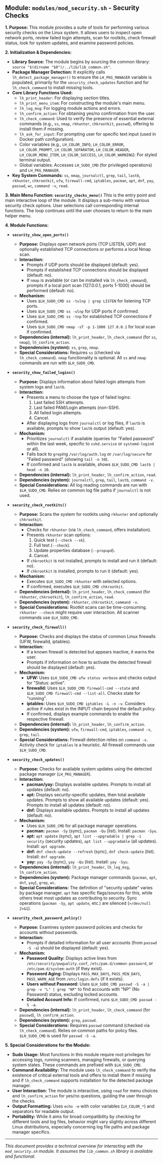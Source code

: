 <!--
File: docs/mod_security.md
Copyright (c) 2025 wuldorf
SPDX-License-Identifier: MIT

This project is part of the 'little-linux-helper' collection.
Licensed under the MIT License. See the LICENSE file in the project root for more information.
-->

## Module: `modules/mod_security.sh` - Security Checks

**1. Purpose:**
This module provides a suite of tools for performing various security checks on the Linux system. It allows users to inspect open network ports, review failed login attempts, scan for rootkits, check firewall status, look for system updates, and examine password policies.

**2. Initialization & Dependencies:**
*   **Library Source:** The module begins by sourcing the common library: `source "$(dirname "$0")/../lib/lib_common.sh"`.
*   **Package Manager Detection:** It explicitly calls `lh_detect_package_manager()` to ensure the `LH_PKG_MANAGER` variable is populated, primarily for the `security_check_updates` function and for `lh_check_command` to install missing tools.
*   **Core Library Functions Used:**
    *   `lh_print_header`: For displaying section titles.
    *   `lh_print_menu_item`: For constructing the module's main menu.
    *   `lh_log_msg`: For logging module actions and errors.
    *   `lh_confirm_action`: For obtaining yes/no confirmation from the user.
    *   `lh_check_command`: Used to verify the presence of essential external commands (e.g., `ss`, `nmap`, `rkhunter`, `chkrootkit`, `passwd`), offering to install them if missing.
    *   `lh_ask_for_input`: For prompting user for specific text input (used in Docker path configuration).
    *   Color variables (e.g., `LH_COLOR_INFO`, `LH_COLOR_ERROR`, `LH_COLOR_PROMPT`, `LH_COLOR_SEPARATOR`, `LH_COLOR_HEADER`, `LH_COLOR_MENU_ITEM`, `LH_COLOR_SUCCESS`, `LH_COLOR_WARNING`): For styled terminal output.
    *   Global variables: Accesses `LH_SUDO_CMD` (for privileged operations) and `LH_PKG_MANAGER`.
*   **Key System Commands:** `ss`, `nmap`, `journalctl`, `grep`, `tail`, `lastb`, `rkhunter`, `chkrootkit`, `ufw`, `firewall-cmd`, `iptables`, `pacman`, `apt`, `dnf`, `yay`, `passwd`, `wc`, `command -v`, `read`.

**3. Main Menu Function: `security_checks_menu()`**
This is the entry point and main interactive loop of the module. It displays a sub-menu with various security check options. User selections call corresponding internal functions. The loop continues until the user chooses to return to the main helper menu.

**4. Module Functions:**

*   **`security_show_open_ports()`**
    *   **Purpose:** Displays open network ports (TCP LISTEN, UDP) and optionally established TCP connections or performs a local Nmap scan.
    *   **Interaction:**
        *   Prompts if UDP ports should be displayed (default: yes).
        *   Prompts if established TCP connections should be displayed (default: no).
        *   If `nmap` is available (or can be installed via `lh_check_command`), prompts if a local port scan (127.0.0.1, ports 1-1000) should be performed (default: no).
    *   **Mechanism:**
        *   Uses `$LH_SUDO_CMD ss -tulnp | grep LISTEN` for listening TCP ports.
        *   Uses `$LH_SUDO_CMD ss -ulnp` for UDP ports if confirmed.
        *   Uses `$LH_SUDO_CMD ss -tnp` for established TCP connections if confirmed.
        *   Uses `$LH_SUDO_CMD nmap -sT -p 1-1000 127.0.0.1` for local scan if confirmed.
    *   **Dependencies (internal):** `lh_print_header`, `lh_check_command` (for `ss`, `nmap`), `lh_confirm_action`.
    *   **Dependencies (system):** `ss`, `grep`, `nmap`.
    *   **Special Considerations:** Requires `ss` (checked via `lh_check_command`). `nmap` functionality is optional. All `ss` and `nmap` commands are run with `$LH_SUDO_CMD`.

*   **`security_show_failed_logins()`**
    *   **Purpose:** Displays information about failed login attempts from system logs and `lastb`.
    *   **Interaction:**
        *   Presents a menu to choose the type of failed logins:
            1.  Last failed SSH attempts.
            2.  Last failed PAM/Login attempts (non-SSH).
            3.  All failed login attempts.
            4.  Cancel.
        *   After displaying logs from `journalctl` or log files, if `lastb` is available, prompts to show `lastb` output (default: yes).
    *   **Mechanism:**
        *   Prioritizes `journalctl` if available (queries for "Failed password" within the last week, specific to `sshd.service` or `systemd-logind` or all).
        *   Falls back to `grep`ing `/var/log/auth.log` or `/var/log/secure` for "Failed password" (showing `tail -n 50`).
        *   If confirmed and `lastb` is available, shows `$LH_SUDO_CMD lastb | head -n 20`.
    *   **Dependencies (internal):** `lh_print_header`, `lh_confirm_action`, `read`.
    *   **Dependencies (system):** `journalctl`, `grep`, `tail`, `lastb`, `command -v`.
    *   **Special Considerations:** All log reading commands are run with `$LH_SUDO_CMD`. Relies on common log file paths if `journalctl` is not used.

*   **`security_check_rootkits()`**
    *   **Purpose:** Scans the system for rootkits using `rkhunter` and optionally `chkrootkit`.
    *   **Interaction:**
        *   Checks for `rkhunter` (via `lh_check_command`, offers installation).
        *   Presents `rkhunter` scan options:
            1.  Quick test (`--check --sk`).
            2.  Full test (`--check`).
            3.  Update properties database (`--propupd`).
            4.  Cancel.
        *   If `chkrootkit` is not installed, prompts to install and run it (default: no).
        *   If `chkrootkit` is installed, prompts to run it (default: yes).
    *   **Mechanism:**
        *   Executes `$LH_SUDO_CMD rkhunter` with selected options.
        *   If confirmed, executes `$LH_SUDO_CMD chkrootkit`.
    *   **Dependencies (internal):** `lh_print_header`, `lh_check_command` (for `rkhunter`, `chkrootkit`), `lh_confirm_action`, `read`.
    *   **Dependencies (system):** `rkhunter`, `chkrootkit`, `command -v`.
    *   **Special Considerations:** Rootkit scans can be time-consuming. `rkhunter --check` might require user interaction. All scanner commands use `$LH_SUDO_CMD`.

*   **`security_check_firewall()`**
    *   **Purpose:** Checks and displays the status of common Linux firewalls (UFW, firewalld, iptables).
    *   **Interaction:**
        *   If a known firewall is detected but appears inactive, it warns the user.
        *   Prompts if information on how to activate the detected firewall should be displayed (default: yes).
    *   **Mechanism:**
        *   **UFW:** Uses `$LH_SUDO_CMD ufw status verbose` and checks output for "Status: active".
        *   **firewalld:** Uses `$LH_SUDO_CMD firewall-cmd --state` and `$LH_SUDO_CMD firewall-cmd --list-all`. Checks state for "running".
        *   **iptables:** Uses `$LH_SUDO_CMD iptables -L -n -v`. Considers active if rules exist in the INPUT chain beyond the default policy.
        *   If confirmed, displays example commands to enable the respective firewall.
    *   **Dependencies (internal):** `lh_print_header`, `lh_confirm_action`.
    *   **Dependencies (system):** `ufw`, `firewall-cmd`, `iptables`, `command -v`, `grep`, `tail`.
    *   **Special Considerations:** Firewall detection relies on `command -v`. Activity check for `iptables` is a heuristic. All firewall commands use `$LH_SUDO_CMD`.

*   **`security_check_updates()`**
    *   **Purpose:** Checks for available system updates using the detected package manager (`LH_PKG_MANAGER`).
    *   **Interaction:**
        *   **pacman/yay:** Displays available updates. Prompts to install all updates (default: no).
        *   **apt:** Displays security-specific updates, then total available updates. Prompts to show all available updates (default: yes). Prompts to install all updates (default: no).
        *   **dnf:** Displays available updates. Prompts to install all updates (default: no).
    *   **Mechanism:**
        *   Uses `$LH_SUDO_CMD` for all package manager operations.
        *   **pacman:** `pacman -Sy` (sync), `pacman -Qu` (list). Install: `pacman -Syu`.
        *   **apt:** `apt update` (sync), `apt list --upgradable | grep -i security` (security updates), `apt list --upgradable` (all updates). Install: `apt upgrade`.
        *   **dnf:** `dnf check-update --refresh` (sync), `dnf check-update` (list). Install: `dnf upgrade`.
        *   **yay:** `yay -Sy` (sync), `yay -Qu` (list). Install: `yay -Syu`.
    *   **Dependencies (internal):** `lh_print_header`, `lh_log_msg`, `lh_confirm_action`.
    *   **Dependencies (system):** Package manager commands (`pacman`, `apt`, `dnf`, `yay`), `grep`, `wc`.
    *   **Special Considerations:** The definition of "security update" varies by package manager. `apt` has specific flags/sources for this, while others treat most updates as contributing to security. Sync operations (`pacman -Sy`, `apt update`, etc.) are silenced (`>/dev/null 2>&1`).

*   **`security_check_password_policy()`**
    *   **Purpose:** Examines system password policies and checks for accounts without passwords.
    *   **Interaction:**
        *   Prompts if detailed information for all user accounts (from `passwd -S -a`) should be displayed (default: yes).
    *   **Mechanism:**
        *   **Password Quality:** Displays active lines from `/etc/security/pwquality.conf`, `/etc/pam.d/common-password`, or `/etc/pam.d/system-auth` (if they exist).
        *   **Password Aging:** Displays `PASS_MAX_DAYS`, `PASS_MIN_DAYS`, `PASS_WARN_AGE` from `/etc/login.defs` (if it exists).
        *   **Users without Password:** Uses `$LH_SUDO_CMD passwd -S -a | grep -v "L" | grep "NP"` to find accounts with "NP" (No Password) status, excluding locked accounts.
        *   **Detailed Account Info:** If confirmed, runs `$LH_SUDO_CMD passwd -S -a`.
    *   **Dependencies (internal):** `lh_print_header`, `lh_check_command` (for `passwd`), `lh_confirm_action`.
    *   **Dependencies (system):** `grep`, `passwd`.
    *   **Special Considerations:** Requires `passwd` command (checked via `lh_check_command`). Relies on common paths for policy files. `$LH_SUDO_CMD` is used for `passwd -S -a`.

**5. Special Considerations for the Module:**
*   **Sudo Usage:** Most functions in this module require root privileges for accessing logs, running scanners, managing firewalls, or querying system states. These commands are prefixed with `$LH_SUDO_CMD`.
*   **Command Availability:** The module uses `lh_check_command` to verify the existence of critical external tools and offers to install them if missing and if `lh_check_command` supports installation for the detected package manager.
*   **User Interaction:** The module is interactive, using `read` for menu choices and `lh_confirm_action` for yes/no questions, guiding the user through the checks.
*   **Output Formatting:** Uses `echo -e` with color variables (`LH_COLOR_*`) and separators for readable output.
*   **Portability:** While it aims for broad compatibility by checking for different tools and log files, behavior might vary slightly across different Linux distributions, especially concerning log file paths and package manager specifics.

---
*This document provides a technical overview for interacting with the `mod_security.sh` module. It assumes the `lib_common.sh` library is available and functional.*